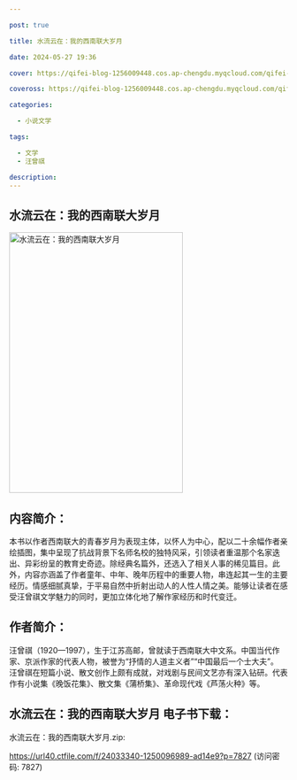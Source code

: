 ```yaml
---

post: true

title: 水流云在：我的西南联大岁月

date: 2024-05-27 19:36

cover: https://qifei-blog-1256009448.cos.ap-chengdu.myqcloud.com/qifei-blog/663607e60ea9cb1403c99a48.jpg

coveross: https://qifei-blog-1256009448.cos.ap-chengdu.myqcloud.com/qifei-blog/663607e60ea9cb1403c99a48.jpg

categories:

  - 小说文学

tags:

  - 文学
  - 汪曾祺

description:
---
```


## 水流云在：我的西南联大岁月
<img alt="水流云在：我的西南联大岁月 " class="aligncenter loading" data-was-processed="true" decoding="async" fetchpriority="high" height="471" src="https://qifei-blog-1256009448.cos.ap-chengdu.myqcloud.com/qifei-blog/663607e60ea9cb1403c99a48.jpg" style="cursor: zoom-in;" width="314"/>

## 内容简介：

本书以作者西南联大的青春岁月为表现主体，以怀人为中心，配以二十余幅作者亲绘插图，集中呈现了抗战背景下名师名校的独特风采，引领读者重温那个名家迭出、异彩纷呈的教育史奇迹。除经典名篇外，还选入了相关人事的稀见篇目。此外，内容亦涵盖了作者童年、中年、晚年历程中的重要人物，串连起其一生的主要经历。情感细腻真挚，于平易自然中折射出动人的人性人情之美。能够让读者在感受汪曾祺文学魅力的同时，更加立体化地了解作家经历和时代变迁。

## 作者简介：

汪曾祺（1920—1997），生于江苏高邮，曾就读于西南联大中文系。中国当代作家、京派作家的代表人物，被誉为“抒情的人道主义者”“中国最后一个士大夫”。 汪曾祺在短篇小说、散文创作上颇有成就，对戏剧与民间文艺亦有深入钻研。代表作有小说集《晚饭花集》、散文集《蒲桥集》、革命现代戏《芦荡火种》等。

## 水流云在：我的西南联大岁月 电子书下载：
水流云在：我的西南联大岁月.zip: 

https://url40.ctfile.com/f/24033340-1250096989-ad14e9?p=7827 (访问密码: 7827)
